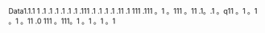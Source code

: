 Data1.1.1
1
.1
.1
.1
.1
.1
.1
.111
.1
.1
.1
.1
.11
.1
111
.111
。1
。111
。11
.1。.1
。q11
。1
。1
。1
。11
.0
111
。111。1
。1
。1
。1

